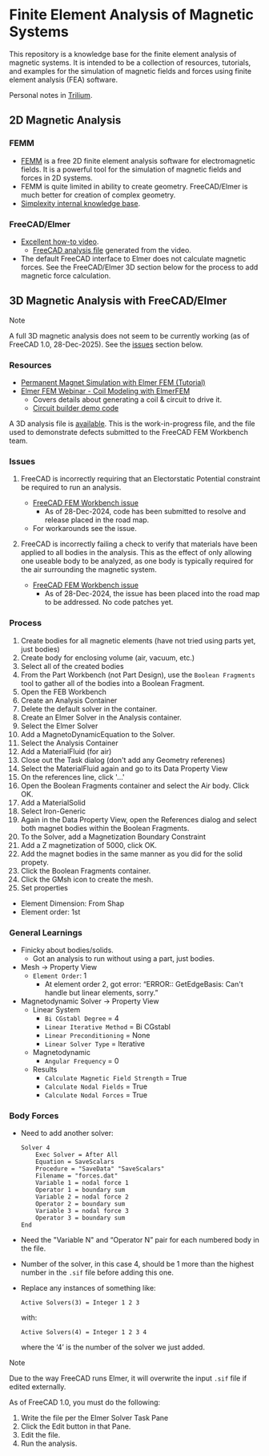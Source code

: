# Finite Element Analysis of Magnetic Systems

This repository is a knowledge base for the finite element analysis of magnetic systems. It is intended to be a collection of resources, tutorials, and examples for the simulation of magnetic fields and forces using finite element analysis (FEA) software.

Personal notes in [Trilium](http://192.168.0.120:32768/#root/P98MayPro1wY/4mDbopUfYitU/m1I8QkAZD0sh?ntxId=SgPeyt).

## 2D Magnetic Analysis

### FEMM

- [FEMM](https://www.femm.info/wiki/HomePage) is a free 2D finite element analysis software for electromagnetic fields. It is a powerful tool for the simulation of magnetic fields and forces in 2D systems.
- FEMM is quite limited in ability to create geometry.  FreeCAD/Elmer is much better for creation of complex geometry.
- [Simplexity internal knowledge base](https://simplexity.atlassian.net/wiki/spaces/SE/pages/2520711717/FEMM+Magnetic+FEA+Analysis).


### FreeCAD/Elmer

* [Excellent how-to video](https://www.youtube.com/watch?v=1ZAmgaqhh_o).
   * [FreeCAD analysis file](./Magnetics-2D.FCStd) generated from the video.
* The default FreeCAD interface to Elmer does not calculate magnetic forces.  See the FreeCAD/Elmer 3D section below for the process to add magnetic force calculation.



## 3D Magnetic Analysis with FreeCAD/Elmer

> [!NOTE]
>
> A full 3D magnetic analysis does not seem to be currently working (as of FreeCAD 1.0, 28-Dec-2025).  See the [issues](#issues) section below.

### Resources

* [Permanent Magnet Simulation with Elmer FEM (Tutorial)](https://www.youtube.com/watch?v=_b0NPP12OCQ)
* [Elmer FEM Webinar - Coil Modeling with ElmerFEM](https://www.youtube.com/watch?v=Z_MBIt1pApU)
    * Covers details about generating a coil & circuit to drive it.
    * [Circuit builder demo code](https://github.com/ElmerCSC/elmer-elmag/tree/main/CircuitBuilder)

A 3D analysis file is [available](./Magnetics-3D.FCStd).  This is the work-in-progress file, and the file used to demonstrate defects submitted to the FreeCAD FEM Workbench team.

### Issues

1. FreeCAD is incorrectly requiring that an Electorstatic Potential constraint be required to run an analysis.
    * [FreeCAD FEM Workbench issue](https://github.com/FreeCAD/FreeCAD/issues/18741)
        * As of 28-Dec-2024, code has been submitted to resolve and release placed in the road map.
    * For workarounds see the issue.

1. FreeCAD is incorrectly failing a check to verify that materials have been applied to all bodies in the analysis.  This as the effect of only allowing one useable body to be analyzed, as one body is typically required for the air surrounding the magnetic system.
    * [FreeCAD FEM Workbench issue](https://github.com/FreeCAD/FreeCAD/issues/18759)
        * As of 28-Dec-2024, the issue has been placed into the road map to be addressed.  No code patches yet.

### Process

1. Create bodies for all magnetic elements (have not tried using parts yet, just bodies)
2. Create body for enclosing volume (air, vacuum, etc.)
3. Select all of the created bodies
4. From the Part Workbench (not Part Design), use the `Boolean Fragments` tool to gather all of the bodies into a Boolean Fragment.
5. Open the FEB Workbench
6. Create an Analysis Container
7. Delete the default solver in the container.
8. Create an Elmer Solver in the Analysis container.
9. Select the Elmer Solver
10. Add a MagnetoDynamicEquation to the Solver.
11. Select the Analysis Container
12. Add a MaterialFluid (for air)
13. Close out the Task dialog (don't add any Geometry referenes)
14. Select the MaterialFluid again and go to its Data Property View
15. On the references line, click '...'
16. Open the Boolean Fragments container and select the Air body. Click OK.
17. Add a MaterialSolid
18. Select Iron-Generic
19. Again in the Data Property View, open the References dialog and select both magnet bodies within the Boolean Fragments.
20. To the Solver, add a Magnetization Boundary Constraint
21. Add a Z magnetization of 5000, click OK.
22. Add the magnet bodies in the same manner as you did for the solid propety.
23. Click the Boolean Fragments container.
24. Click the GMsh icon to create the mesh.
25. Set properties
  * Element Dimension: From Shap
  * Element order: 1st

### General Learnings

*   Finicky about bodies/solids.  
    *   Got an analysis to run without using a part, just bodies.
*   Mesh → Property View
    *   `Element Order`: 1
        *   At element order 2, got error: “ERROR:: GetEdgeBasis: Can't handle but linear elements, sorry.”
*   Magnetodynamic Solver → Property View
    *   Linear System
        *   `Bi CGstabl Degree` = 4
        *   `Linear Iterative Method` = Bi CGstabl 
        *   `Linear Preconditioning` = None
        *   `Linear Solver Type` = Iterative
    *   Magnetodynamic
        *   `Angular Frequency` = 0
    *   Results
        *   `Calculate Magnetic Field Strength` = True
        *   `Calculate Nodal Fields` = True
        *   `Calculate Nodal Forces` = True

### Body Forces

*   Need to add another solver:
    ```
    Solver 4
    	Exec Solver = After All
    	Equation = SaveScalars
    	Procedure = "SaveData" "SaveScalars"
    	Filename = "forces.dat"
    	Variable 1 = nodal force 1
    	Operator 1 = boundary sum
    	Variable 2 = nodal force 2
    	Operator 2 = boundary sum
    	Variable 3 = nodal force 3
    	Operator 3 = boundary sum
    End
    ```

*   Need the "Variable N" and “Operator N” pair for each numbered body in the file.

*   Number of the solver, in this case 4, should be 1 more than the highest number in the `.sif` file before adding this one.

*   Replace any instances of something like:

       `Active Solvers(3) = Integer 1 2 3`

    with:

    `Active Solvers(4) = Integer 1 2 3 4`

    where the ‘4’ is the number of the solver we just added.

> [!NOTE]
>
>  Due to the way FreeCAD runs Elmer, it will overwrite the input `.sif` file if edited externally.  

As of FreeCAD 1.0, you must do the following:

1. Write the file per the Elmer Solver Task Pane
1. Click the Edit button in that Pane.
1. Edit the file.
1. Run the analysis.
